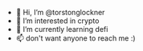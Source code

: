 - 👋 Hi, I’m @torstonglockner
- 👀 I’m interested in crypto
- 🌱 I’m currently learning defi
- 📫 don't want anyone to reach me :)

<!---
torstonglockner/torstonglockner is a ✨ special ✨ repository because its `README.md` (this file) appears on your GitHub profile.
You can click the Preview link to take a look at your changes.
--->
